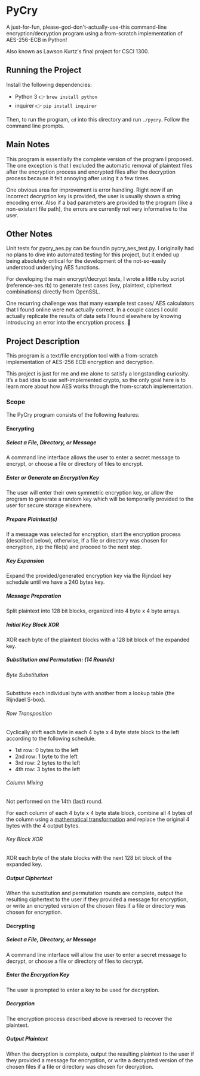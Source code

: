 # PyCry
A just-for-fun, please-god-don't-actually-use-this command-line encryption/decryption program using a from-scratch implementation of AES-256-ECB in Python!

Also known as Lawson Kurtz's final project for CSCI 1300.

## Running the Project
Install the following dependencies:

- Python 3 👉 `brew install python`
- inquirer 👉 `pip install inquirer`

Then, to run the program, `cd` into this directory and run `./pycry`. Follow the command line prompts.

## Main Notes
This program is essentially the complete version of the program I proposed. The one exception is that I excluded the automatic removal of plaintext files after the encryption process and encrypted files after the decryption process because it felt annoying after using it a few times.

One obvious area for improvement is error handling. Right now if an incorrect decryption key is provided, the user is usually shown a string encoding error. Also if a bad parameters are provided to the program (like a non-existant file path), the errors are currently not very informative to the user.

## Other Notes
Unit tests for pycry_aes.py can be foundin pycry_aes_test.py. I originally had no plans to dive into automated testing for this project, but it ended up being absolutely critical for the development of the not-so-easily understood underlying AES functions.

For developing the main encrypt/decrypt tests, I wrote a little ruby script (reference-aes.rb)  to generate test cases (key, plaintext, ciphertext combinations) directly from OpenSSL.

One recurring challenge was that many example test cases/ AES calculators that I found online were not actually correct. In a couple cases I could actually replicate the results of data sets I found elsewhere by knowing introducing an error into the encryption process. 😬

## Project Description
This program is a text/file encryption tool with a from-scratch implementation of AES-256 ECB encryption and decryption.

This project is just for me and me alone to satisfy a longstanding curiosity. It’s a bad idea to use self-implemented crypto, so the only goal here is to learn more about how AES works through the from-scratch implementation.

### Scope
The PyCry program consists of the following features:

#### Encrypting
##### Select a File, Directory, or Message
A command line interface allows the user to enter a secret message to encrypt, or choose a file or directory of files to encrypt.

##### Enter or Generate an Encryption Key
The user will enter their own symmetric encryption key, or allow the program to generate a random key which will be temporarily provided to the user for secure storage elsewhere.

##### Prepare Plaintext(s)
If a message was selected for encryption, start the encryption process (described below), otherwise, If a file or directory was chosen for encryption, zip the file(s) and proceed to the next step.

##### Key Expansion 
Expand the provided/generated encryption key via the Rijndael key schedule until we have a 240 bytes key.

##### Message Preparation
Split plaintext into 128 bit blocks, organized into 4 byte x 4 byte arrays.

##### Initial Key Block XOR
XOR each byte of the plaintext blocks with a 128 bit block of the expanded key.

##### Substitution and Permutation: (14 Rounds)
###### Byte Substitution
Substitute each individual byte with another from a lookup table (the Rijndael S-box).

###### Row Transposition
Cyclically shift each byte in each 4 byte x 4 byte state block to the left according to the following schedule.
- 1st row: 0 bytes to the left
- 2nd row: 1 byte to the left
- 3rd row: 2 bytes to the left
- 4th row: 3 bytes to the left

###### Column Mixing
Not performed on the 14th (last) round.

For each column of each 4 byte x 4 byte state block, combine all 4 bytes of the column using a [mathematical transformation](https://en.wikipedia.org/wiki/Rijndael_MixColumns) and replace the original 4 bytes with the 4 output bytes.

###### Key Block XOR
XOR each byte of the state blocks with the next 128 bit block of the expanded key.

##### Output Ciphertext
When the substitution and permutation rounds are complete, output the resulting ciphertext to the user if they provided a message for encryption, or write an encrypted version of the chosen files if a file or directory was chosen for encryption.

#### Decrypting
##### Select a File, Directory, or Message
A command line interface will allow the user to enter a secret message to decrypt, or choose a file or directory of files to decrypt.

##### Enter the Encryption Key
The user is prompted to enter a key to be used for decryption.

##### Decryption
The encryption process described above is reversed to recover the plaintext.

##### Output Plaintext
When the decryption is complete, output the resulting plaintext to the user if they provided a message for encryption, or write a decrypted version of the chosen files if a file or directory was chosen for decryption.
